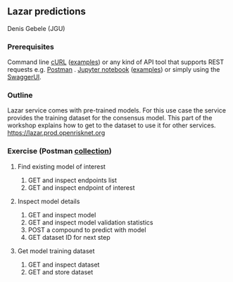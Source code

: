 ## Lazar predictions

Denis Gebele (JGU)

### Prerequisites

Command line [cURL](https://curl.haxx.se/) ([examples](https://github.com/OpenRiskNet/home/tree/master/openshift/deployments/lazar#curl-examples)) or any kind of API tool that supports REST requests e.g. [Postman](https://www.getpostman.com/) . [Jupyter notebook](https://jupyter.org/install) ([examples](https://github.com/OpenRiskNet/workshop/blob/master/ModelRX/Blood-brain%20barrier%20-%20Lazar/lazar-workflow-get-model-training-data.ipynb)) or simply using the [SwaggerUI](https://lazar.prod.openrisknet.org/).

### Outline

Lazar service comes with pre-trained models. For this use case the service provides the training dataset for the consensus model. This part of the workshop explains how to get to the dataset to use it for other services.
https://lazar.prod.openrisknet.org

### Exercise (Postman [collection](https://raw.githubusercontent.com/OpenRiskNet/workshop/master/ModelRX/lazar_workflow_workshop.postman_collection.json))

1. Find existing model of interest 
    1. GET and inspect endpoints list 
    2. GET and inspect endpoint of interest 

2. Inspect model details 
    1. GET and inspect model 
    2. GET and inspect model validation statistics 
    3. POST a compound to predict with model 
    4. GET dataset ID for next step  

3. Get model training dataset 
    1. GET and inspect dataset 
    2. GET and store dataset 
